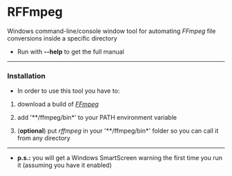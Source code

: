 # RFFmpeg

Windows command-line/console window tool for automating *FFmpeg* file conversions inside a specific directory

- Run with **--help** to get the full manual

***

### Installation

- In order to use this tool you have to:

1. download a build of [*FFmpeg*](https://ffmpeg.org/download.html)

2. add '**/ffmpeg/bin*' to your PATH environment variable

3. (**optional**) put *rffmpeg* in your '**/ffmpeg/bin*' folder so you can call it from any directory
  
***

- **p.s.:** you will get a Windows SmartScreen warning the first time you run it (assuming you have it enabled) 